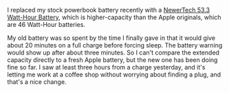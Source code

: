 <!--
.. title: NewerTech Battery
.. date: 2006/02/13 13:52
.. slug: newertech-battery
.. link:
.. description:
.. tags: computers, mac
-->


I replaced my stock powerbook battery recently with a [NewerTech 53.3 Watt-Hour Battery](http://eshop.macsales.com/item/Newer%20Technology/BAP15AL4800/), which is higher-capacity than the Apple originals, which are 46 Watt-Hour batteries.

My old battery was so spent by the time I finally gave in that it would give about 20 minutes on a full charge before forcing sleep. The battery warning would show up after about three minutes. So I can't compare the extended capacity directly to a fresh Apple battery, but the new one has been doing fine so far. I saw at least three hours from a charge yesterday, and it's letting me work at a coffee shop without worrying about finding a plug, and that's a nice change.
